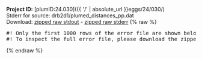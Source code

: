 **Project ID:** [plumID:24.030]({{ '/' | absolute_url }}eggs/24/030/)  
Stderr for source:  drb2d1/plumed_distances_pp.dat   
Download: [zipped raw stdout](plumed_distances_pp.dat.plumed_master.stdout.txt.zip) - [zipped raw stderr](plumed_distances_pp.dat.plumed_master.stderr.txt.zip) 
{% raw %}
<pre>
#! Only the first 1000 rows of the error file are shown below
#! To inspect the full error file, please download the zipped raw stderr file above
</pre>
{% endraw %}

